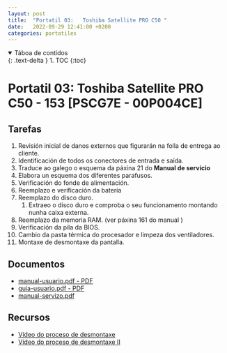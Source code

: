 ```yaml
---
layout: post
title:  "Portatil 03:   Toshiba Satellite PRO C50 "
date:   2022-09-29 12:41:00 +0200
categories: portatiles
---
```


<details open markdown="block">
  <summary>
    Táboa de contidos
  </summary>
  {: .text-delta }
1. TOC
{:toc}
</details>


# Portatil 03:   Toshiba Satellite PRO C50 - 153 [PSCG7E - 00P004CE]

## Tarefas
1. Revisión inicial de danos externos que figurarán na folla de entrega ao cliente. 
2. Identificación de todos os conectores de entrada e saída.
3. Traduce ao galego o esquema da páxina 21 do **Manual de servicio**
4. Elabora un esquema dos diferentes parafusos. 
5. Verificación do fonde de alimentación. 
6. Reemplazo e verificación da batería
7. Reemplazo do disco duro. 
   1. Extraeo o disco duro e comproba o seu funcionamento montando nunha caixa externa.
8. Reemplazo da memoria RAM. (ver páxina 161 do manual )
9. Verificación da pila da BIOS. 
10. Cambio da pasta térmica do procesador e limpeza dos ventiladores. 
11. Montaxe de desmontaxe da pantalla.


## Documentos
* [manual-usuario.pdf - PDF ]({{site.baseurl}}/taller/portatil/03/manual-usuario.pdf)
* [guia-usuario.pdf  - PDF ]({{site.baseurl}}/taller/portatil/03/guia-usuario.pdf)
* [manual-servizo.pdf]({{site.baseurl}}/taller/portatil/03/manual-servizo.pdf)

## Recursos
 - [Vídeo do proceso de desmontaxe](https://www.youtube.com/watch?v=kYkggmBkAxg&ab_channel=LaptopReparaturHandyj500j500)
 - [Vídeo do proceso de desmontaxe II](https://www.youtube.com/watch?v=EaXQIjPOsfw&ab_channel=EnterBG)


